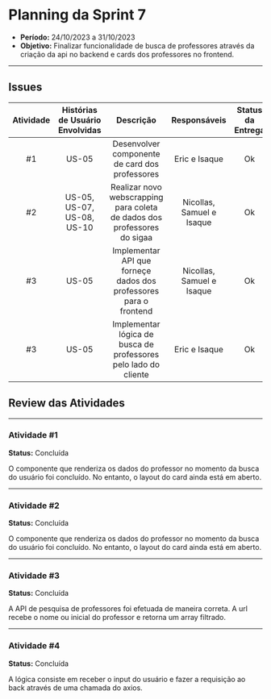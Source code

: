 # **Planning da Sprint 7**

- **Período:** 24/10/2023 a 31/10/2023
- **Objetivo:** Finalizar funcionalidade de busca de professores através da criação da api no backend e cards dos professores no frontend.

---
 
## **Issues**

|Atividade|Histórias de Usuário Envolvidas|Descrição|Responsáveis|Status da Entrega|
|:----:|:----------:|:----------:|:------:|:--:|
|#1|US-05| Desenvolver componente de card dos professores| Eric e Isaque | Ok |
|#2|US-05, US-07, US-08, US-10| Realizar novo webscrapping para coleta de dados dos professores do sigaa| Nicollas, Samuel e Isaque | Ok |
|#3|US-05| Implementar API que forneçe dados dos professores para o frontend| Nicollas, Samuel e Isaque | Ok |
|#3|US-05| Implementar lógica de busca de professores pelo lado do cliente| Eric e Isaque| Ok |

## **Review das Atividades**

---

### **Atividade #1**

**Status:** Concluída

O componente que renderiza os dados do professor no momento da busca do usuário foi concluído. No entanto, o layout do card ainda está em aberto.

---

### **Atividade #2**

**Status:** Concluída

O componente que renderiza os dados do professor no momento da busca do usuário foi concluído. No entanto, o layout do card ainda está em aberto.

---

### **Atividade #3**

**Status:** Concluída

A API de pesquisa de professores foi efetuada de maneira correta. A url recebe o nome ou inicial do professor e retorna um array filtrado.

---

### **Atividade #4**

**Status:** Concluída

A lógica consiste em receber o input do usuário e fazer a requisição ao back através de uma chamada do axios. 
